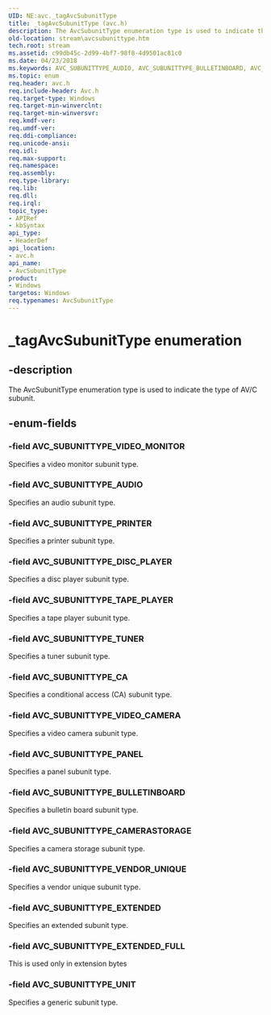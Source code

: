 ```yaml
---
UID: NE:avc._tagAvcSubunitType
title: _tagAvcSubunitType (avc.h)
description: The AvcSubunitType enumeration type is used to indicate the type of AV/C subunit.
old-location: stream\avcsubunittype.htm
tech.root: stream
ms.assetid: c99db45c-2d99-4bf7-98f8-4d9501ac81c0
ms.date: 04/23/2018
ms.keywords: AVC_SUBUNITTYPE_AUDIO, AVC_SUBUNITTYPE_BULLETINBOARD, AVC_SUBUNITTYPE_CA, AVC_SUBUNITTYPE_CAMERASTORAGE, AVC_SUBUNITTYPE_DISC_PLAYER, AVC_SUBUNITTYPE_EXTENDED, AVC_SUBUNITTYPE_EXTENDED_FULL, AVC_SUBUNITTYPE_PANEL, AVC_SUBUNITTYPE_PRINTER, AVC_SUBUNITTYPE_TAPE_PLAYER, AVC_SUBUNITTYPE_TUNER, AVC_SUBUNITTYPE_UNIT, AVC_SUBUNITTYPE_VENDOR_UNIQUE, AVC_SUBUNITTYPE_VIDEO_CAMERA, AVC_SUBUNITTYPE_VIDEO_MONITOR, AvcSubunitType, AvcSubunitType enumeration [Streaming Media Devices], _tagAvcSubunitType, avc/AVC_SUBUNITTYPE_AUDIO, avc/AVC_SUBUNITTYPE_BULLETINBOARD, avc/AVC_SUBUNITTYPE_CA, avc/AVC_SUBUNITTYPE_CAMERASTORAGE, avc/AVC_SUBUNITTYPE_DISC_PLAYER, avc/AVC_SUBUNITTYPE_EXTENDED, avc/AVC_SUBUNITTYPE_EXTENDED_FULL, avc/AVC_SUBUNITTYPE_PANEL, avc/AVC_SUBUNITTYPE_PRINTER, avc/AVC_SUBUNITTYPE_TAPE_PLAYER, avc/AVC_SUBUNITTYPE_TUNER, avc/AVC_SUBUNITTYPE_UNIT, avc/AVC_SUBUNITTYPE_VENDOR_UNIQUE, avc/AVC_SUBUNITTYPE_VIDEO_CAMERA, avc/AVC_SUBUNITTYPE_VIDEO_MONITOR, avc/AvcSubunitType, avcref_e6283b0f-7f87-4c6b-aedf-c8e8762e7098.xml, stream.avcsubunittype
ms.topic: enum
req.header: avc.h
req.include-header: Avc.h
req.target-type: Windows
req.target-min-winverclnt: 
req.target-min-winversvr: 
req.kmdf-ver: 
req.umdf-ver: 
req.ddi-compliance: 
req.unicode-ansi: 
req.idl: 
req.max-support: 
req.namespace: 
req.assembly: 
req.type-library: 
req.lib: 
req.dll: 
req.irql: 
topic_type:
- APIRef
- kbSyntax
api_type:
- HeaderDef
api_location:
- avc.h
api_name:
- AvcSubunitType
product:
- Windows
targetos: Windows
req.typenames: AvcSubunitType
---
```


# _tagAvcSubunitType enumeration


## -description


The AvcSubunitType enumeration type is used to indicate the type of AV/C subunit.


## -enum-fields




### -field AVC_SUBUNITTYPE_VIDEO_MONITOR

Specifies a video monitor subunit type.


### -field AVC_SUBUNITTYPE_AUDIO

Specifies an audio subunit type.


### -field AVC_SUBUNITTYPE_PRINTER

Specifies a printer subunit type.


### -field AVC_SUBUNITTYPE_DISC_PLAYER

Specifies a disc player subunit type.


### -field AVC_SUBUNITTYPE_TAPE_PLAYER

Specifies a tape player subunit type.


### -field AVC_SUBUNITTYPE_TUNER

Specifies a tuner subunit type.


### -field AVC_SUBUNITTYPE_CA

Specifies a conditional access (CA) subunit type.


### -field AVC_SUBUNITTYPE_VIDEO_CAMERA

Specifies a video camera subunit type.


### -field AVC_SUBUNITTYPE_PANEL

Specifies a panel subunit type.


### -field AVC_SUBUNITTYPE_BULLETINBOARD

Specifies a bulletin board subunit type.


### -field AVC_SUBUNITTYPE_CAMERASTORAGE

Specifies a camera storage subunit type.


### -field AVC_SUBUNITTYPE_VENDOR_UNIQUE

Specifies a vendor unique subunit type.


### -field AVC_SUBUNITTYPE_EXTENDED

Specifies an extended subunit type.


### -field AVC_SUBUNITTYPE_EXTENDED_FULL

This is used only in extension bytes


### -field AVC_SUBUNITTYPE_UNIT

Specifies a generic subunit type.

